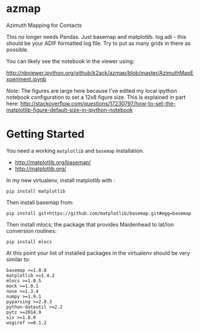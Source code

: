 azmap
=====

Azimuth Mapping for Contacts

This no longer needs Pandas. Just basemap and matplotlib.
log.adi - this should be your ADIF formatted log file.
Try to put as many grids in there as possible.

You can likely see the notebook in the viewer using:

http://nbviewer.ipython.org/github/k2ack/azmap/blob/master/AzimuthMapExperiment.ipynb

_Note_: The figures are large here because I've edited my local ipython notebook configuration to set a 12x8 figure size. This is explained in part here: http://stackoverflow.com/questions/17230797/how-to-set-the-matplotlib-figure-default-size-in-ipython-notebook

Getting Started
===============

You need a working `matplotlib` and `basemap` installation.
* http://matplotlib.org/basemap/
* http://matplotlib.org/

In my new virtualenv, install matplotlib with :

    pip install matplotlib

Then install basemap from:

    pip install git+https://github.com/matplotlib/basemap.git#egg=basemap

Then install mlocs; the package that provides Maidenhead to lat/lon conversion routines:

    pip install mlocs



At this point your list of installed packages in the virtualenv should be very similar to:

    basemap >=1.0.8
    matplotlib >=1.4.2
    mlocs >=1.0.5
    mock >=1.0.1
    nose >=1.3.4
    numpy >=1.9.1
    pyparsing >=2.0.3
    python-dateutil >=2.2
    pytz >=2014.9
    six >=1.8.0
    wsgiref >=0.1.2
